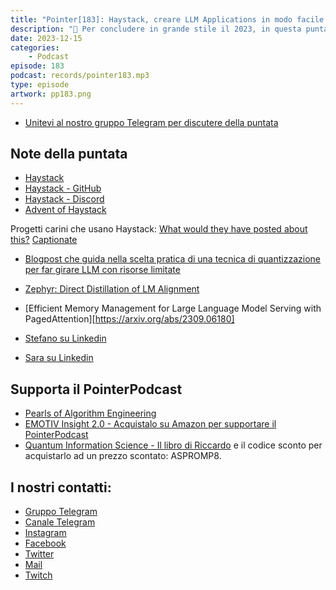 ```yaml
---
title: "Pointer[183]: Haystack, creare LLM Applications in modo facile - con Stefano Fiorucci e Sara Zanzottera"
description: "🤖 Per concludere in grande stile il 2023, in questa puntata ci occupiamo delle LLM che sono state un argomento centrale della scena tech dell'anno che sta per terminare. Abbiamo invitato due esperti del settore, Sara Zanzottera e Stefano Fiorucci. 💬 Entrambi i nostri ospiti lavorano per Deepset come NLP Engineer. Deepset è l'azienda produttrice di Haystack uno dei framework opensource per LLM più noti, che ha da poco raggiunto la versione 2.0 beta. Proprio Haystack è stato uno degli argomenti di cui ci siamo occupati con i nostri ospiti, cercando di capirne le potenzialità. 👨‍💻 Ma è possibile riuscire a lavorare ad un framework di questo tipo rimanendo anche aggiornati sulle novità di un mondo in costante evoluzione? Questa è una delle tante domande a cui Sara e Stefano hanno risposto. Vi interessa il mondo delle LLM? Non perdetevi questa puntata!"
date: 2023-12-15
categories:
    - Podcast
episode: 183
podcast: records/pointer183.mp3
type: episode
artwork: pp183.png
---
```


-   [Unitevi al nostro gruppo Telegram per discutere della puntata](https://t.me/pointerpodcastgruppo)

## Note della puntata


- [Haystack](https://haystack.deepset.ai/)
- [Haystack - GitHub](https://github.com/deepset-ai/haystack)
- [Haystack - Discord](https://discord.gg/haystack)
- [Advent of Haystack](https://haystack.deepset.ai/advent-of-haystack)

Progetti carini che usano Haystack:
[What would they have posted about this?](https://huggingface.co/spaces/Tuana/what-would-mother-say)
[Captionate](https://huggingface.co/spaces/bilgeyucel/captionate)

- [Blogpost che guida nella scelta pratica di una tecnica di quantizzazione per far girare LLM con risorse limitate](https://www.maartengrootendorst.com/blog/quantization/)
- [Zephyr: Direct Distillation of LM Alignment](https://arxiv.org/abs/2310.16944)
- [Efficient Memory Management for Large Language Model Serving with PagedAttention][https://arxiv.org/abs/2309.06180]

- [Stefano su Linkedin](https://www.linkedin.com/in/stefano-fiorucci/)
- [Sara su Linkedin](https://www.linkedin.com/in/sarazanzottera/)

## Supporta il PointerPodcast

- [Pearls of Algorithm Engineering](https://amzn.to/47A4fbP)
- [EMOTIV Insight 2.0 - Acquistalo su Amazon per supportare il PointerPodcast](https://amzn.to/3RASY6c)
- [Quantum Information Science - Il libro di Riccardo](https://global.oup.com/academic/product/quantum-information-science-9780198787488?cc=it&lang=en&) e il codice sconto per acquistarlo ad un prezzo scontato: ASPROMP8.

## I nostri contatti:

-   [Gruppo Telegram](https://t.me/pointerpodcastgruppo)
-   [Canale Telegram](https://t.me/PointerPodcast)
-   [Instagram](https://www.instagram.com/pointerpodcast/)
-   [Facebook](https://www.facebook.com/pointerPodcast/)
-   [Twitter](https://twitter.com/PointerPodcast)
-   [Mail](info@pointerpodcast.it)
-   [Twitch](https://www.twitch.tv/pointerpodcast)
